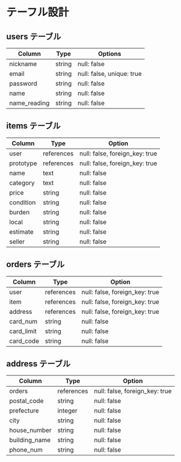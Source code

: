 # テーフル設計

## users テーブル
| Column       | Type   | Options    |
| ------------ | ------ | ---------- |
| nickname     | string | null: false |
| email        | string | null: false, unique: true |
| password     | string | null: false |
| name         | string | null: false |
| name_reading | string | null: false |

## items テーブル
| Column    | Type       | Option     |
| --------- | ---------- | ---------- |
| user      | references | null: false, foreign_key: true |
| prototype | references | null: false, foreign_key: true |
| name      | text       | null: false |
| category  | text       | null: false |
| price     | string     | null: false |
| condition | string     | null: false |
| burden    | string     | null: false |
| local     | string     | null: false |
| estimate  | string     | null: false |
| seller    | string     | null: false |

## orders テーブル
| Column     | Type       | Option     |
| ---------- | ---------- | ---------- |
| user       | references | null: false, foreign_key: true |
| item       | references | null: false, foreign_key: true |
| address    | references | null: false, foreign_key: true |
| card_num   | string     | null: false |
| card_limit | string     | null: false |
| card_code  | string     | null: false |


## address テーブル
| Column        | Type       | Option      |
| ------------- | ---------- | ----------- |
| orders        | references | null: false, foreign_key: true |
| postal_code   | string     | null: false |
| prefecture    | integer    | null: false |
| city          | string     | null: false |
| house_number  | string     | null: false |
| building_name | string     | null: false |
| phone_num     | string     | null: false |